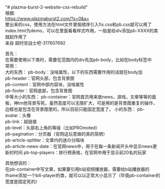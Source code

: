 "# plazma-burst-2-website-css-rebuild"  
根据:  
https://www.plazmaburst2.com/?s=0&a=  
整出来的css，使用方法在html文件里按顺序引入fix.css和pb.css就可以用了  
index.html为demo，可以在里面看看样式咋用，一般是给div添加pb-XXXX的类就起作用了  
来自 超时空战士吧-317607692  

首先：  
在需要使用以下类时，需要在范围内的div先加pb-body，比如在body标签中  
常用：  
大的东西：
pb-body：没啥属性，以下的东西需要作用的话就在body加  
pb-header：官网头部，包含背景图  
pb-content：官网中部内容块，没啥属性  
pb-footer：官网底部，包含背景图  
中等大小的东西：
pb-container：官网首页用来放news，游戏，文章等等的面板，神tm他背景写死，虽然高度可以无限扩大，可是用的是背景图重复的操作，边框也是包含在背景图里的，所以目前只能固定宽度了。
小的东西：
pb-avatar：头像  
pb-link：超链接  
pb-level：头部右上角的等级（比如PROmoted）  
pb-pagination：分页器（官网这玩意做的真的简陋）  
pb-article-splitter：文章内的迷の分隔块  
pb-article-news-date：在官网news中，用于在每一条新闻开头中显示news更新的时间
pb-top-players：排行榜表格，在官网中用于显示前20名的玩家  

其他想说的：  
在pb-container中写文章，如果要引用b站视频播放器，需要给b站播放器的iframe添加一个bili-player的类，就可以以正常大小显示了（毕竟pb-container的宽度是固定死的）